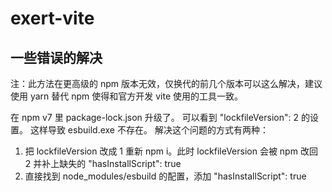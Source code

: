 # exert-vite

## 一些错误的解决

注：此方法在更高级的 npm 版本无效，仅换代的前几个版本可以这么解决，建议使用 yarn 替代 npm 使得和官方开发 vite 使用的工具一致。

在 npm v7 里 package-lock.json 升级了。
可以看到 "lockfileVersion": 2 的设置。
这样导致 esbuild.exe 不存在。
解决这个问题的方式有两种：

1. 把 lockfileVersion 改成 1 重新 npm i。此时 lockfileVersion 会被 npm 改回 2 并补上缺失的 "hasInstallScript": true
2. 直接找到 node_modules/esbuild 的配置，添加 "hasInstallScript": true
